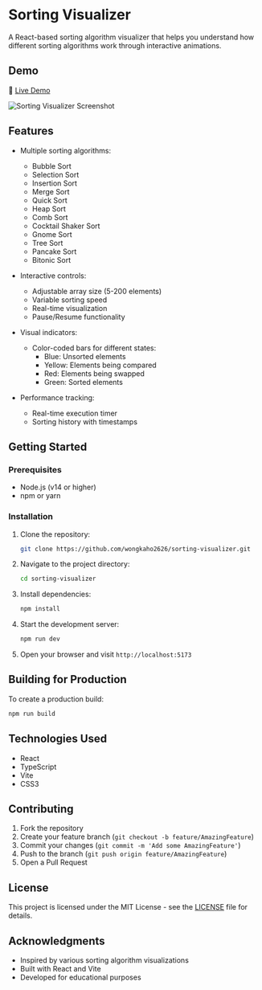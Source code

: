 # Sorting Visualizer

A React-based sorting algorithm visualizer that helps you understand how different sorting algorithms work through interactive animations.

## Demo

🔗 [Live Demo](https://wongkaho2626.github.io/sorting-visualizer/)

![Sorting Visualizer Screenshot](src/assets/sorting-visualizer.png)

## Features

- Multiple sorting algorithms:
  - Bubble Sort
  - Selection Sort
  - Insertion Sort
  - Merge Sort
  - Quick Sort
  - Heap Sort
  - Comb Sort
  - Cocktail Shaker Sort
  - Gnome Sort
  - Tree Sort
  - Pancake Sort
  - Bitonic Sort

- Interactive controls:
  - Adjustable array size (5-200 elements)
  - Variable sorting speed
  - Real-time visualization
  - Pause/Resume functionality

- Visual indicators:
  - Color-coded bars for different states:
    - Blue: Unsorted elements
    - Yellow: Elements being compared
    - Red: Elements being swapped
    - Green: Sorted elements

- Performance tracking:
  - Real-time execution timer
  - Sorting history with timestamps

## Getting Started

### Prerequisites

- Node.js (v14 or higher)
- npm or yarn

### Installation

1. Clone the repository:
   ```bash
   git clone https://github.com/wongkaho2626/sorting-visualizer.git
   ```

2. Navigate to the project directory:
   ```bash
   cd sorting-visualizer
   ```

3. Install dependencies:
   ```bash
   npm install
   ```

4. Start the development server:
   ```bash
   npm run dev
   ```

5. Open your browser and visit `http://localhost:5173`

## Building for Production

To create a production build:

```bash
npm run build
```

## Technologies Used

- React
- TypeScript
- Vite
- CSS3

## Contributing

1. Fork the repository
2. Create your feature branch (`git checkout -b feature/AmazingFeature`)
3. Commit your changes (`git commit -m 'Add some AmazingFeature'`)
4. Push to the branch (`git push origin feature/AmazingFeature`)
5. Open a Pull Request

## License

This project is licensed under the MIT License - see the [LICENSE](LICENSE) file for details.

## Acknowledgments
- Inspired by various sorting algorithm visualizations
- Built with React and Vite
- Developed for educational purposes
